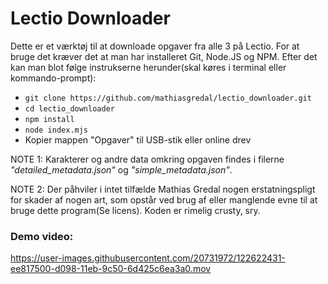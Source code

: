 # Lectio Downloader
Dette er et værktøj til at downloade opgaver fra alle 3 på Lectio. For at bruge det kræver det at man har installeret Git, Node.JS og NPM. Efter det kan man blot følge instrukserne herunder(skal køres i terminal eller kommando-prompt):
- `git clone https://github.com/mathiasgredal/lectio_downloader.git`
- `cd lectio_downloader`
- `npm install`
- `node index.mjs`
- Kopier mappen "Opgaver" til USB-stik eller online drev

NOTE 1: Karakterer og andre data omkring opgaven findes i filerne _"detailed_metadata.json"_ og _"simple_metadata.json"_.

NOTE 2: Der påhviler i intet tilfælde Mathias Gredal nogen erstatningspligt for skader af nogen art, som opstår ved brug af eller manglende evne til at bruge dette program(Se licens). Koden er rimelig crusty, sry.
### Demo video:
https://user-images.githubusercontent.com/20731972/122622431-ee817500-d098-11eb-9c50-6d425c6ea3a0.mov

